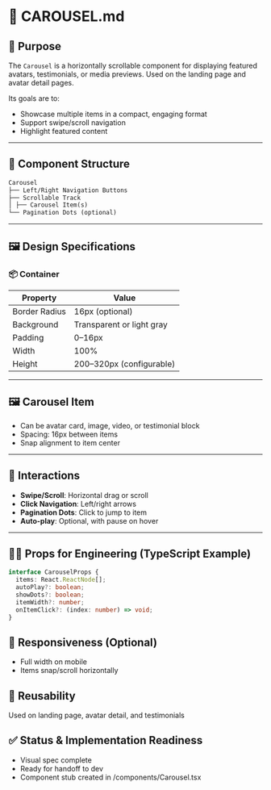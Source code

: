 # 🎠 CAROUSEL.md

## 🎯 Purpose

The `Carousel` is a horizontally scrollable component for displaying featured avatars, testimonials, or media previews. Used on the landing page and avatar detail pages.

Its goals are to:
- Showcase multiple items in a compact, engaging format
- Support swipe/scroll navigation
- Highlight featured content

---

## 🧱 Component Structure

```markdown
Carousel
├── Left/Right Navigation Buttons
├── Scrollable Track
│ ├── Carousel Item(s)
└── Pagination Dots (optional)
```

---

## 🖼️ Design Specifications

### 📦 Container

| Property      | Value                          |
|---------------|-------------------------------|
| Border Radius | 16px (optional)                |
| Background    | Transparent or light gray      |
| Padding       | 0–16px                         |
| Width         | 100%                           |
| Height        | 200–320px (configurable)       |

---

## 🖼️ Carousel Item

- Can be avatar card, image, video, or testimonial block
- Spacing: 16px between items
- Snap alignment to item center

---

## 🧪 Interactions

- **Swipe/Scroll**: Horizontal drag or scroll
- **Click Navigation**: Left/right arrows
- **Pagination Dots**: Click to jump to item
- **Auto-play**: Optional, with pause on hover

---

## 🧑‍💻 Props for Engineering (TypeScript Example)

```ts
interface CarouselProps {
  items: React.ReactNode[];
  autoPlay?: boolean;
  showDots?: boolean;
  itemWidth?: number;
  onItemClick?: (index: number) => void;
}
```

## 📱 Responsiveness (Optional)

- Full width on mobile
- Items snap/scroll horizontally

## 🔄 Reusability
Used on landing page, avatar detail, and testimonials

## ✅ Status & Implementation Readiness
- Visual spec complete
- Ready for handoff to dev
- Component stub created in /components/Carousel.tsx 